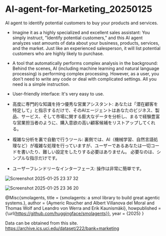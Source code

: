 # AI-agent-for-Marketing_20250125
AI agent to identify potential customers to buy your products and services.

- Imagine it as a highly specialized and excellent sales assistant: You simply instruct, "Identify potential customers," and this AI agent analyzes vast amounts of data about your business, products, services, and the market. Just like an experienced salesperson, it will list potential customers who are highly likely to purchase.

- A tool that automatically performs complex analysis in the background: Behind the scenes, AI (including machine learning and natural language processing) is performing complex processing. However, as a user, you don't need to write any code or deal with complicated settings. All you need is a simple instruction.

- User-friendly interface: It's very easy to use.


- 高度に専門的な知識を持つ優秀な営業アシスタント: あなたは「潜在顧客を特定して」と指示するだけで、そのAIエージェントはあなたのビジネス、製品、サービス、そして市場に関する膨大なデータを分析し、まるで経験豊富な営業担当者のように、購入意欲の高い顧客候補をリストアップしてくれる。

- 複雑な分析を裏で自動で行うツール: 裏側では、AI（機械学習、自然言語処理など）が複雑な処理を行っていますが、ユーザーであるあなたは一切コードを書いたり、難しい設定をしたりする必要はありません。 必要なのは、シンプルな指示だけです。

- ユーザーフレンドリーなインターフェース: 操作は非常に簡単です。

![Screenshot 2025-01-25 23 37 32](https://github.com/user-attachments/assets/f3503aa2-a6f6-4571-9ffc-0851086d1dc6)


![Screenshot 2025-01-25 23 36 20](https://github.com/user-attachments/assets/d9f23ece-0fc4-4248-b1e8-01768a1d8c90)
















@Misc{smolagents, title = {smolagents: a smol library to build great agentic systems.}, author = {Aymeric Roucher and Albert Villanova del Moral and Thomas Wolf and Leandro von Werra and Erik Kaunismäki}, howpublished = {\url{https://github.com/huggingface/smolagents}}, year = {2025} }

Data can be obtained from this site. https://archive.ics.uci.edu/dataset/222/bank+marketing
